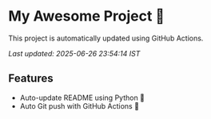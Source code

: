 # My Awesome Project 🚀

This project is automatically updated using GitHub Actions.

_Last updated: 2025-06-26 23:54:14 IST_

## Features
- Auto-update README using Python 🐍
- Auto Git push with GitHub Actions 🤖
